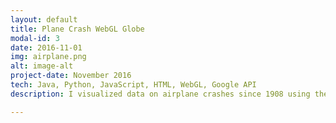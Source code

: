 ```yaml
---
layout: default
title: Plane Crash WebGL Globe
modal-id: 3
date: 2016-11-01
img: airplane.png
alt: image-alt
project-date: November 2016
tech: Java, Python, JavaScript, HTML, WebGL, Google API
description: I visualized data on airplane crashes since 1908 using the WebGL Globe and hosted the application on Heroku using Flask(Python). See it live <a href="https://global-plane-crash-webgl.herokuapp.com/" target="_blank">here</a>.

---
```

